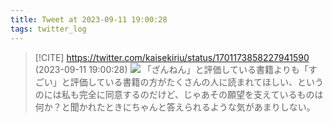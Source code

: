 ```yaml
---
title: Tweet at 2023-09-11 19:00:28
tags: twitter_log
---
```


> [!CITE] https://twitter.com/kaisekiriu/status/1701173858227941590 (2023-09-11 19:00:28)
> ![](https://twitter.com/kaisekiriu/status/1701173858227941590)
> 「ざんねん」と評価している書籍よりも「すごい」と評価している書籍の方がたくさんの人に読まれてほしい、というのには私も完全に同意するのだけど、じゃあその願望を支えているものは何か？と聞かれたときにちゃんと答えられるような気があまりしない。
